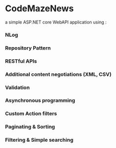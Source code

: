 # CodeMazeNews
a simple ASP.NET core WebAPI application using :
### NLog
### Repository Pattern
### RESTful APIs
### Additional content negotiations (XML, CSV)
### Validation
### Asynchronous programming
### Custom Action filters
### Paginating & Sorting
### Filtering & Simple searching
